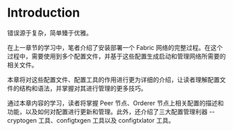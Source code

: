 # Introduction

错误源于复杂，简单臻于优雅。

在上一章节的学习中，笔者介绍了安装部署一个 Fabric 网络的完整过程。在这个过程中，需要使用到多个配置文件，并基于这些配置生成启动和管理网络所需要的相关文件。

本章将对这些配置文件、配置工具的作用进行更为详细的介绍，让读者理解配置文件的结构和语法，并掌握对其进行管理的更多技巧。

通过本章内容的学习，读者将掌握 Peer 节点、Orderer 节点上相关配置的描述和功能，以及如何对配置进行更新和管理。此外，还介绍了三大配置管理利器 -- cryptogen 工具、configtxgen 工具以及 configtxlator 工具。